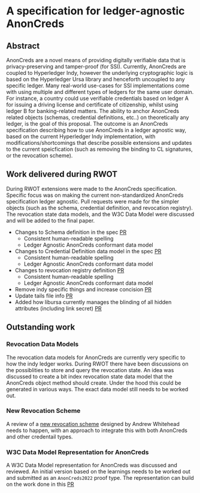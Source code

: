 # A specification for ledger-agnostic AnonCreds

## Abstract

AnonCreds are a novel means of providing digitally verifiable data that is privacy-preserving and tamper-proof (for SSI). Currently, AnonCreds are coupled to Hyperledger Indy, however the underlying cryptographic logic is based on the Hyperledger Ursa library and henceforth uncoupled to any specific ledger. Many real-world use-cases for SSI implementations come with using multiple and different types of ledgers for the same user domain. For instance, a country could use verifiable credentials based on ledger A for issuing a driving license and certificate of citizenship, whilst using ledger B for banking-related matters. The ability to anchor AnonCreds related objects (schemas, credential definitions, etc..) on theoretically any ledger, is the goal of this proposal. The outcome is an AnonCreds specification describing how to use AnonCreds in a ledger agnostic way, based on the current Hyperledger Indy implementation, with modifications/shortcomings that describe possible extensions and updates to the current speicfication (such as removing the binding to CL signatures, or the revocation scheme).

## Work delivered during RWOT

During RWOT extensions were made to the AnonCreds specification. Specific focus was on making the current non-standardized AnonCreds specification ledger agnostic. Pull requests were made for the simpler objects (such as the schema, credential definition, and revocation registry). The revocation state data models, and the W3C Data Model were discussed and will be added to the final paper.

* Changes to Schema definition in the spec [PR](https://github.com/AnonCreds-WG/anoncreds-spec/pull/78)
    * Consistent human-readable spelling
    * Ledger Agnostic AnonCreds conformant data model
* Changes to Credential Definition data model in the spec [PR](https://github.com/AnonCreds-WG/anoncreds-spec/pull/80)
    * Consistent human-readable spelling
    * Ledger Agnostic AnonCreds conformant data model
* Changes to revocation registry definition [PR](https://github.com/AnonCreds-WG/anoncreds-spec/pull/82)
    * Consistent human-readable spelling
    * Ledger Agnostic AnonCreds conformant data model
* Remove indy specific things and increase concision [PR](https://github.com/AnonCreds-WG/anoncreds-spec/pull/76)
* Update tails file info [PR](https://github.com/AnonCreds-WG/anoncreds-spec/pull/79)
* Added how libursa currently manages the blinding of all hidden attributes (including link secret) [PR](https://github.com/AnonCreds-WG/anoncreds-spec/pull/81)

## Outstanding work

### Revocation Data Models

The revocation data models for AnonCreds are currently very specific to how the indy ledger works. During RWOT there have been discussions on the possiblities to store and query the revocation state. An idea was discussed to create a bit index revocation state data model that the AnonCreds object method should create. Under the hood this could be generated in various ways. The exact data model still needs to be worked out.

### New Revocation Scheme

A review of a [new revocation scheme](https://docs.google.com/presentation/d/10dGC-qKU7XT2WRd_wTxK82u0FmvjJrfdXwFEiWGauE4/edit#slide=id.p) designed by Andrew Whitehead needs to happen, with an approach to integrate this with both AnonCreds and other credentail types.

### W3C Data Model Representation for AnonCreds

A W3C Data Model representation for AnonCreds was discussed and reviewed. An initial version based on the learnings needs to be worked out and submitted as an `AnonCreds2022` proof type. The representation can build on the work done in this [PR](https://github.com/hyperledger/indy-sdk/pull/2223)
